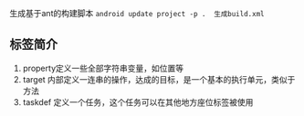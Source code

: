 生成基于ant的构建脚本
`android update project -p .  生成build.xml`

标签简介
---
1. property定义一些全部字符串变量，如位置等
2. target 内部定义一连串的操作，达成的目标，是一个基本的执行单元，类似于方法
3. taskdef 定义一个任务，这个任务可以在其他地方座位标签被使用

